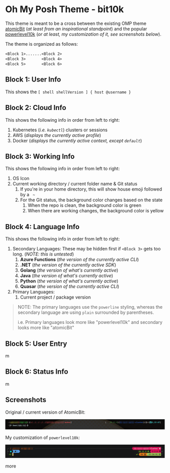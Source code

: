 # Oh My Posh Theme - bit10k 

This theme is meant to be a cross between the existing OMP theme [atomicBit](https://ohmypo.sh/docs/themes#atomicbit) (*at least from an inspirational standpoint*) and the popular [powerlevel10k](https://github.com/romkatv/powerlevel10k) (*or at least, my customization of it, see screenshots below*). 

The theme is organized as follows: 

```shell
<Block 1>.......<Block 2>
<Block 3>       <Block 4>
<Block 5>       <Block 6>
```

## Block 1: User Info

This shows the `[ shell shellVersion ] { host @username }` 

## Block 2: Cloud Info

This shows the following info in order from left to right: 

1. Kubernetes (*i.e. `kubectl`*) clusters or sessions 
2. AWS (*displays the currently active profile*)
3. Docker (*displays the currently active context, except `default`*) 

## Block 3: Working Info

 This shows the following info in order from left to right: 

1. OS Icon 
2. Current working directory / current folder name & Git status 
   1. If you're in your home directory, this will show house emoji followed by a ` ~` 
   2. For the Git status, the background color changes based on the state 
      1. When the repo is clean, the background color is green 
      2. When there are working changes, the background color is yellow 

## Block 4: Language Info 

This shows the following info in order from left to right: 

1. Secondary Languages: These may be hidden first if `<Block 3>` gets too long. (*NOTE: this is untested*) 
   1. **Azure Functions** (*the version of the currently active CLI*) 
   2. **.NET** (*the version of the currently active SDK*) 
   3. **Golang** (*the version of what's currently active*) 
   4. **Java** (*the version of what's currently active*) 
   5. **Python** (*the version of what's currently active*) 
   6. **Quasar** (*the version of the currently active CLI*) 
2. Primary Languages: 
   1. Current project / package version  

> NOTE: The primary languages use the `powerline` styling, whereas the secondary language are using `plain` surrounded by parentheses. 
>
> i.e. Primary languages look more like "powerlevel10k" and secondary looks more like "atomicBit" 

## Block 5: User Entry 

m 

## Block 6: Status Info 

m 

## Screenshots 

Original / current version of AtomicBit:

![atomic-bit-custom](./images/atomic-bit-custom.png)

My customization of `powerlevel10k`:

![powerlevel10k-custom](./images/powerlevel10k-custom.png)

more 

